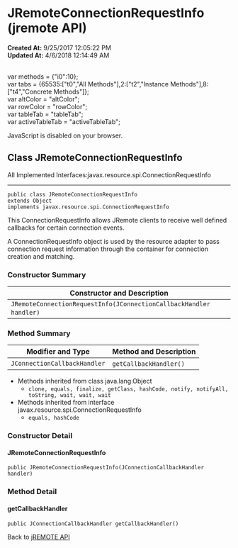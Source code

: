 # JRemoteConnectionRequestInfo (jremote API)

**Created At:** 9/25/2017 12:05:22 PM  
**Updated At:** 4/6/2018 12:14:49 AM  

<!--<br>    try {<br>        if (location.href.indexOf('is-external=true') == -1) {<br>            parent.document.title="JRemoteConnectionRequestInfo (jremote   API)";<br>        }<br>    }<br>    catch(err) {<br>    }<br>//--><br>var methods = {"i0":10};<br>var tabs = {65535:["t0","All Methods"],2:["t2","Instance Methods"],8:["t4","Concrete Methods"]};<br>var altColor = "altColor";<br>var rowColor = "rowColor";<br>var tableTab = "tableTab";<br>var activeTableTab = "activeTableTab";
JavaScript is disabled on your browser.



## Class JRemoteConnectionRequestInfo

All Implemented Interfaces:javax.resource.spi.ConnectionRequestInfo
* * *


```
public class JRemoteConnectionRequestInfo
extends Object
implements javax.resource.spi.ConnectionRequestInfo
```

This ConnectionRequestInfo allows JRemote clients to receive well defined callbacks for certain connection events.

A ConnectionRequestInfo object is used by the resource adapter to pass connection request information through the container for connection creation and matching.

### Constructor Summary


| Constructor and Description<br> |
| --- |
| `JRemoteConnectionRequestInfo(JConnectionCallbackHandler handler)` <br> |






### Method Summary


| Modifier and Type<br> | Method and Description<br> |
| --- | --- |
| `JConnectionCallbackHandler`<br> | `getCallbackHandler()` <br> |


- Methods inherited from class java.lang.Object
    - `clone, equals, finalize, getClass, hashCode, notify, notifyAll, toString, wait, wait, wait`
- Methods inherited from interface javax.resource.spi.ConnectionRequestInfo
    - `equals, hashCode`

### Constructor Detail



#### JRemoteConnectionRequestInfo

```
public JRemoteConnectionRequestInfo(JConnectionCallbackHandler handler)
```





### 


### Method Detail



#### getCallbackHandler

```
public JConnectionCallbackHandler getCallbackHandler()
```

Back to [jREMOTE API](com_jbase_jremote_package-summary)
